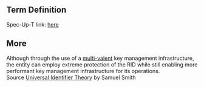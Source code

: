 ## Term Definition

Spec-Up-T link: <a href='https://weboftrust.github.io/WOT-terms/docs/glossary/root-autonomic-identifier'>here</a>

## More

Although through the use of a [multi-valent](multi-valent) key management infrastructure, the entity can employ extreme protection of the RID while still enabling more performant key management infrastructure for its operations.  
Source [Universal Identifier Theory](https://github.com/SmithSamuelM/Papers/blob/master/whitepapers/IdentifierTheory_web.pdf) by Samuel Smith





